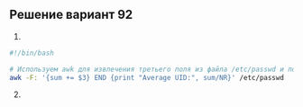 ## Решение вариант 92 
 1. 
```bash
#!/bin/bash

# Используем awk для извлечения третьего поля из файла /etc/passwd и подсчета среднего
awk -F: '{sum += $3} END {print "Average UID:", sum/NR}' /etc/passwd

``` 
2.
```bash
```
